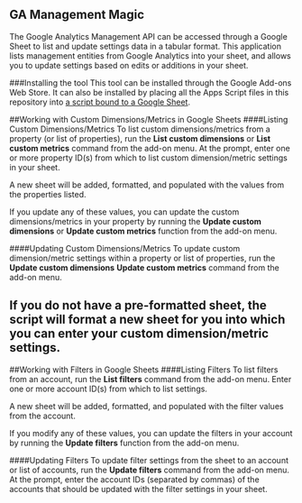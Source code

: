 GA Management Magic
---------
The Google Analytics Management API can be accessed through a Google Sheet to list and update settings data in a tabular format. This application lists management entities from Google Analytics into your sheet, and allows you to update settings based on edits or additions in your sheet.

###Installing the tool
This tool can be installed through the Google Add-ons Web Store. It can also be installed by placing all the Apps Script files in this repository into [a script bound to a Google Sheet](https://developers.google.com/apps-script/guides/bound).

##Working with Custom Dimensions/Metrics in Google Sheets
####Listing Custom Dimensions/Metrics
To list custom dimensions/metrics from a property (or list of properties), run the __List custom dimensions__ or __List custom metrics__ command from the add-on menu. At the prompt, enter one or more property ID(s) from which to list custom dimension/metric settings in your sheet.

A new sheet will be added, formatted, and populated with the values from the properties listed.

If you update any of these values, you can update the custom dimensions/metrics in your property by running the __Update custom dimensions__ or __Update custom metrics__ function from the add-on menu.

####Updating Custom Dimensions/Metrics
To update custom dimension/metric settings within a property or list of properties, run the __Update custom dimensions__ __Update custom metrics__ command from the add-on menu.

If you do not have a pre-formatted sheet, the script will format a new sheet for you into which you can enter your custom dimension/metric settings.
---------
##Working with Filters in Google Sheets
####Listing Filters
To list filters from an account, run the __List filters__ command from the add-on menu. Enter one or more account ID(s) from which to list settings.

A new sheet will be added, formatted, and populated with the filter values from the account.

If you modify any of these values, you can update the filters in your account by running the __Update filters__ function from the add-on menu.

####Updating Filters
To update filter settings from the sheet to an account or list of accounts, run the __Update filters__ command from the add-on menu. At the prompt, enter the account IDs (separated by commas) of the accounts that should be updated with the filter settings in your sheet.
